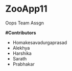 # ZooApp11
Oops Team Assgn 

**#Contributors**
* Homakesavadurgaprasad 
* Alekhya 
* Harshika 
* Sarath 
* Prabhakar
